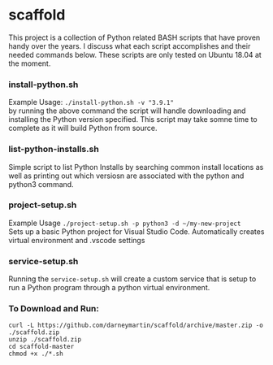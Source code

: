 # scaffold

This project is a collection of Python related BASH scripts that have proven handy over the years.
I discuss what each script accomplishes and their needed commands below. These scripts are only tested on Ubuntu 18.04 
at the moment.

### install-python.sh
Example Usage: `./install-python.sh -v "3.9.1"`<br />
by running the above command the script will handle downloading and installing the Python version specified.
This script may take somne time to complete as it will build Python from source. 

### list-python-installs.sh
Simple script to list Python Installs by searching common install locations as well as printing out which
versiosn are associated with the python and python3 command.

### project-setup.sh
Example Usage `./project-setup.sh -p python3 -d ~/my-new-project` <br />
Sets up a basic Python project for Visual Studio Code. Automatically creates virtual environment and .vscode settings

### service-setup.sh
Running the `service-setup.sh` will create a custom service that is setup to run a Python program through a python virtual environment.


### To Download and Run:
```
curl -L https://github.com/darneymartin/scaffold/archive/master.zip -o ./scaffold.zip
unzip ./scaffold.zip
cd scaffold-master
chmod +x ./*.sh
```

